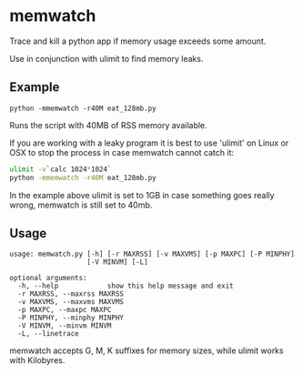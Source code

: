 # memwatch
Trace and kill a python app if memory usage exceeds some amount.

Use in conjunction with ulimit to find memory leaks.

Example
-------
```python -mmemwatch -r40M eat_128mb.py```

Runs the script with 40MB of RSS memory available.

If you are working with a leaky program it is best to use 'ulimit' on Linux or OSX to stop the process in case memwatch cannot catch it:


```bash
ulimit -v`calc 1024*1024`
python -mmemwatch -r40M eat_128mb.py
```

In the example above ulimit is set to 1GB in case something goes really wrong, memwatch is still set to 40mb.


Usage
-----

```
usage: memwatch.py [-h] [-r MAXRSS] [-v MAXVMS] [-p MAXPC] [-P MINPHY]
                   [-V MINVM] [-L]

optional arguments:
  -h, --help            show this help message and exit
  -r MAXRSS, --maxrss MAXRSS
  -v MAXVMS, --maxvms MAXVMS
  -p MAXPC, --maxpc MAXPC
  -P MINPHY, --minphy MINPHY
  -V MINVM, --minvm MINVM
  -L, --linetrace
  ```
  
  memwatch accepts G, M, K suffixes for memory sizes, while ulimit works with Kilobyres.

